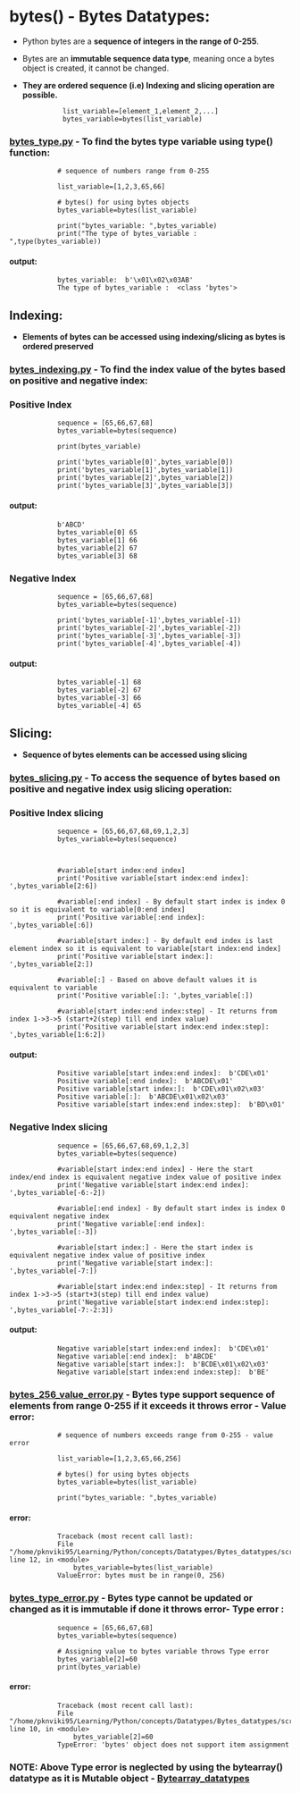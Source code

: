 # bytes() - Bytes Datatypes:

- Python bytes are a **sequence of integers in the range of 0-255**. 
- Bytes are an **immutable sequence data type**, meaning once a bytes object is created, it cannot be changed.
- **They are ordered sequence (i.e) Indexing and slicing operation are possible.**

                list_variable=[element_1,element_2,...]
                bytes_variable=bytes(list_variable)


### [bytes_type.py](https://github.com/pknviki95/Python/tree/main/concepts/Datatypes/Bytes_datatypes/scripts/bytes_type.py) - To find the bytes type variable using type() function:

                # sequence of numbers range from 0-255

                list_variable=[1,2,3,65,66]

                # bytes() for using bytes objects
                bytes_variable=bytes(list_variable)

                print("bytes_variable: ",bytes_variable)
                print("The type of bytes_variable : ",type(bytes_variable))

#### output:

                bytes_variable:  b'\x01\x02\x03AB'
                The type of bytes_variable :  <class 'bytes'>

## Indexing:

- **Elements of bytes can be accessed using indexing/slicing as bytes is ordered preserved**

### [bytes_indexing.py](https://github.com/pknviki95/Python/tree/main/concepts/Datatypes/Bytes_datatypes/scripts/bytes_indexing.py) - To find the index value of the bytes based on positive and negative index:

### Positive Index

                sequence = [65,66,67,68]
                bytes_variable=bytes(sequence)

                print(bytes_variable)

                print('bytes_variable[0]',bytes_variable[0])
                print('bytes_variable[1]',bytes_variable[1])
                print('bytes_variable[2]',bytes_variable[2])
                print('bytes_variable[3]',bytes_variable[3])
#### output:
                b'ABCD'
                bytes_variable[0] 65
                bytes_variable[1] 66
                bytes_variable[2] 67
                bytes_variable[3] 68
### Negative Index

                sequence = [65,66,67,68]
                bytes_variable=bytes(sequence)

                print('bytes_variable[-1]',bytes_variable[-1])
                print('bytes_variable[-2]',bytes_variable[-2])
                print('bytes_variable[-3]',bytes_variable[-3])
                print('bytes_variable[-4]',bytes_variable[-4])
#### output:

                bytes_variable[-1] 68
                bytes_variable[-2] 67
                bytes_variable[-3] 66
                bytes_variable[-4] 65

## Slicing:

- **Sequence of bytes elements can be accessed using slicing**

### [bytes_slicing.py](https://github.com/pknviki95/Python/tree/main/concepts/Datatypes/Bytes_datatypes/scripts/bytes_slicing.py) - To access the sequence of bytes based on positive and negative index usig slicing operation:

### Positive Index slicing

                sequence = [65,66,67,68,69,1,2,3]
                bytes_variable=bytes(sequence)



                #variable[start index:end index] 
                print('Positive variable[start index:end index]: ',bytes_variable[2:6]) 

                #variable[:end index] - By default start index is index 0 so it is equivalent to variable[0:end index]
                print('Positive variable[:end index]: ',bytes_variable[:6])

                #variable[start index:] - By default end index is last element index so it is equivalent to variable[start index:end index]
                print('Positive variable[start index:]: ',bytes_variable[2:])      

                #variable[:] - Based on above default values it is equivalent to variable
                print('Positive variable[:]: ',bytes_variable[:])

                #variable[start index:end index:step] - It returns from index 1->3->5 (start+2(step) till end index value)
                print('Positive variable[start index:end index:step]: ',bytes_variable[1:6:2])
#### output:
                Positive variable[start index:end index]:  b'CDE\x01'
                Positive variable[:end index]:  b'ABCDE\x01'
                Positive variable[start index:]:  b'CDE\x01\x02\x03'
                Positive variable[:]:  b'ABCDE\x01\x02\x03'
                Positive variable[start index:end index:step]:  b'BD\x01'

### Negative Index slicing

                sequence = [65,66,67,68,69,1,2,3]
                bytes_variable=bytes(sequence)
                
                #variable[start index:end index] - Here the start index/end index is equivalent negative index value of positive index
                print('Negative variable[start index:end index]: ',bytes_variable[-6:-2])  

                #variable[:end index] - By default start index is index 0 equivalent negative index
                print('Negative variable[:end index]: ',bytes_variable[:-3])         

                #variable[start index:] - Here the start index is equivalent negative index value of positive index
                print('Negative variable[start index:]: ',bytes_variable[-7:])        

                #variable[start index:end index:step] - It returns from index 1->3->5 (start+3(step) till end index value)
                print('Negative variable[start index:end index:step]: ',bytes_variable[-7:-2:3])
#### output:

                Negative variable[start index:end index]:  b'CDE\x01'
                Negative variable[:end index]:  b'ABCDE'
                Negative variable[start index:]:  b'BCDE\x01\x02\x03'
                Negative variable[start index:end index:step]:  b'BE'

### [bytes_256_value_error.py](https://github.com/pknviki95/Python/tree/main/concepts/Datatypes/Bytes_datatypes/scripts/bytes_256_value_error.py) - Bytes type support sequence of elements from range 0-255 if it exceeds it throws error - Value error:

                # sequence of numbers exceeds range from 0-255 - value error

                list_variable=[1,2,3,65,66,256]

                # bytes() for using bytes objects
                bytes_variable=bytes(list_variable)

                print("bytes_variable: ",bytes_variable)

#### error:
                Traceback (most recent call last):
                File "/home/pknviki95/Learning/Python/concepts/Datatypes/Bytes_datatypes/scripts/bytes_256_value_error.py", line 12, in <module>
                    bytes_variable=bytes(list_variable)
                ValueError: bytes must be in range(0, 256)

### [bytes_type_error.py](https://github.com/pknviki95/Python/tree/main/concepts/Datatypes/Bytes_datatypes/scripts/bytes_type_error.py) - Bytes type cannot be updated or changed as it is immutable if done it throws error- Type error :

                sequence = [65,66,67,68]
                bytes_variable=bytes(sequence)

                # Assigning value to bytes variable throws Type error
                bytes_variable[2]=60
                print(bytes_variable)

#### error:

                Traceback (most recent call last):
                File "/home/pknviki95/Learning/Python/concepts/Datatypes/Bytes_datatypes/scripts/bytes_type_error.py", line 10, in <module>
                    bytes_variable[2]=60
                TypeError: 'bytes' object does not support item assignment

### NOTE: Above Type error is neglected by using the bytearray() datatype as it is Mutable object - [Bytearray_datatypes](https://github.com/pknviki95/Python/tree/main/concepts/Datatypes/Bytearray_datatypes)


